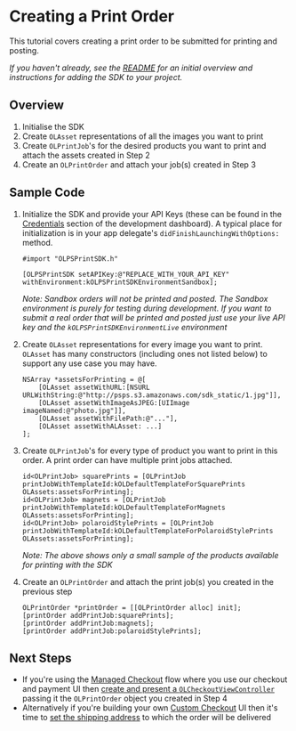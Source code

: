 Creating a Print Order
==============

This tutorial covers creating a print order to be submitted for printing and posting.

_If you haven't already, see the [README](../README.md) for an initial overview and instructions for adding the SDK to your project._


Overview
--------
1. Initialise the SDK
2. Create `OLAsset` representations of all the images you want to print
3. Create `OLPrintJob`'s for the desired products you want to print and attach the assets created in Step 2
4. Create an `OLPrintOrder` and attach your job(s) created in Step 3


Sample Code
-----------

1. Initialize the SDK and provide your API Keys (these can be found in the [Credentials](https://developer.psilov.eu/accounts/credentials/) section of the development dashboard). A typical place for initialization is in your app delegate's `didFinishLaunchingWithOptions:` method.

    ```obj-c
    #import "OLPSPrintSDK.h"
    
    [OLPSPrintSDK setAPIKey:@"REPLACE_WITH_YOUR_API_KEY" withEnvironment:kOLPSPrintSDKEnvironmentSandbox];
    ```

    *Note: Sandbox orders will not be printed and posted. The Sandbox environment is purely for testing during development. If you want to submit a real order that will be printed and posted just use your live API key and the `kOLPSPrintSDKEnvironmentLive` environment*

2. Create `OLAsset` representations for every image you want to print. `OLAsset` has many constructors (including ones not listed below) to support any use case you may have.

    ```obj-c
    NSArray *assetsForPrinting = @[
        [OLAsset assetWithURL:[NSURL URLWithString:@"http://psps.s3.amazonaws.com/sdk_static/1.jpg"]],
        [OLAsset assetWithImageAsJPEG:[UIImage imageNamed:@"photo.jpg"]],
        [OLAsset assetWithFilePath:@"..."],
        [OLAsset assetWithALAsset: ...]
    ];
    ```

3. Create `OLPrintJob`'s for every type of product you want to print in this order. A print order can have multiple print jobs attached.

    ```obj-c
   id<OLPrintJob> squarePrints = [OLPrintJob printJobWithTemplateId:kOLDefaultTemplateForSquarePrints OLAssets:assetsForPrinting];
    id<OLPrintJob> magnets = [OLPrintJob printJobWithTemplateId:kOLDefaultTemplateForMagnets OLAssets:assetsForPrinting];
    id<OLPrintJob> polaroidStylePrints = [OLPrintJob printJobWithTemplateId:kOLDefaultTemplateForPolaroidStylePrints OLAssets:assetsForPrinting];
    ```
    
     *Note: The above shows only a small sample of the products available for printing with the SDK*
4. Create an `OLPrintOrder` and attach the print job(s) you created in the previous step

    ```obj-c
    OLPrintOrder *printOrder = [[OLPrintOrder alloc] init];
    [printOrder addPrintJob:squarePrints];
    [printOrder addPrintJob:magnets];
    [printOrder addPrintJob:polaroidStylePrints];    
    ```
    
Next Steps
----------

- If you're using the [Managed Checkout](../README.md#managed-checkout) flow where you use our checkout and payment UI then
[create and present a `OLCheckoutViewController`](managed_checkout.md) passing it the `OLPrintOrder` object you created in Step 4
- Alternatively if you're building your own [Custom Checkout](../README.md#custom-checkout) UI then it's time to [set the shipping address](shipping.md) to which the order will be delivered